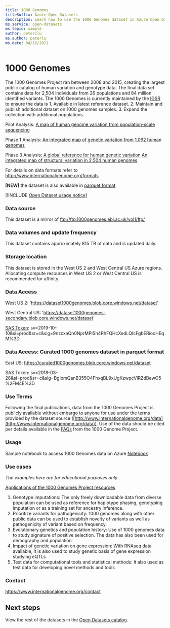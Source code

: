 ```yaml
---
title: 1000 Genomes
titleSuffix: Azure Open Datasets
description: Learn how to use the 1000 Genomes dataset in Azure Open Datasets.
ms.service: open-datasets
ms.topic: sample
author: peterclu
ms.author: peterlu
ms.date: 04/16/2021
---
```


# 1000 Genomes

The 1000 Genomes Project ran between 2008 and 2015, creating the largest public catalog of human variation and genotype data. The final data set contains data for 2,504 individuals from 26 populations and 84 million identified variants. The 1000 Genomes is currently maintained by the [IGSR](https://www.internationalgenome.org/about) to ensure the data is 1. Available in latest reference dataset. 2. Maintain and publish additional dataset on 1000 genomes samples. 3. Expand the collection with additional populations.

Pilot Analysis: [A map of human genome variation from population-scale sequencing](https://www.nature.com/articles/nature09534)

Phase 1 Analysis: [An integrated map of genetic variation from 1,092 human genomes](https://www.nature.com/articles/nature11632)

Phase 3 Analysis: [A global reference for human genetic variation](https://www.nature.com/articles/nature15393)
                  [An integrated map of structural variation in 2,504 human genomes](https://www.nature.com/articles/nature15394)

For details on data formats refer to http://www.internationalgenome.org/formats

**[NEW]** the dataset is also available in [parquet format](https://github.com/microsoft/genomicsnotebook/tree/main/vcf2parquet-conversion/1000genomes)

[!INCLUDE [Open Dataset usage notice](../../includes/open-datasets-usage-note.md)]

### Data source

This dataset is a mirror of ftp://ftp.1000genomes.ebi.ac.uk/vol1/ftp/

### Data volumes and update frequency

This dataset contains approximately 815 TB of data and is updated daily.

### Storage location

This dataset is stored in the West US 2 and West Central US Azure regions. Allocating compute resources in West US 2 or West Central US is recommended for affinity.

### Data Access

West US 2: 'https://dataset1000genomes.blob.core.windows.net/dataset'

West Central US: 'https://dataset1000genomes-secondary.blob.core.windows.net/dataset'

[SAS Token](../storage/common/storage-sas-overview.md): sv=2019-10-10&si=prod&sr=c&sig=9nzcxaQn0NprMPlSh4RhFQHcXedLQIcFgbERiooHEqM%3D

### Data Access: Curated 1000 genomes dataset in parquet format

East US: https://curated1000genomes.blob.core.windows.net/dataset

SAS Token: sv=2018-03-28&si=prod&sr=c&sig=BgIomQanB355O4FhxqBL9xUgKzwpcVlRZdBewO5%2FM4E%3D

### Use Terms

Following the final publications, data from the 1000 Genomes Project is publicly available without embargo to anyone for use under the terms provided by the dataset source ([http://www.internationalgenome.org/data](http://www.internationalgenome.org/data)). Use of the data should be cited per details available in the [FAQs]() from the 1000 Genome Project.

### Usage

Sample notebook to access 1000 Genomes data on Azure [Notebook](https://github.com/microsoft/genomicsnotebook/blob/main/sample-notebooks/1000-genomes_Azure_Genomics_Data_Lake.ipynb)

### Use cases 

*The examples here are for educational purposes only*

[Applications of the 1000 Genomes Project resources](https://www.ncbi.nlm.nih.gov/pmc/articles/PMC5439288/)

1.  Genotype imputations: The only freely downloadable data from diverse population can be used as reference for haplotype phasing, genotyping imputation or as a training set for ancestry inference.
2.	Prioritize variants for pathogenicity: 1000 genomes along with other public data can be used to establish novelty of variants as well as pathogenicity of variant based on frequency.
3.	Evolutionary genetics and population history: Use of 1000 genomes data to study signature of positive selection. The data has also been used for demography and population
4.	Impact of genetic variation on gene expression: With RNAseq data available, it is also used to study genetic basis of gene expression studying eQTLs
5.	Test data for computational tools and statistical methods: It also used as test data for developing novel methods and tools


### Contact

https://www.internationalgenome.org/contact

## Next steps

View the rest of the datasets in the [Open Datasets catalog](dataset-catalog.md).
